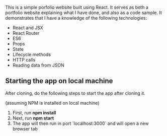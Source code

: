 This is a simple porfolio website built using React. It serves as both a portfolio website explaining what I have done, and also as a code sample. It demonstrates that I have a knowledge of the following technologies:

<ul>
  <li>React and JSX</li>
  <li>React Router</li>
  <li>ES6</li>
  <li>Props</li>
  <li>State</li>
  <li>Lifecycle methods</li>
  <li>HTTP calls</li>
  <li>Reading data from JSON</li>
</ul>

<h2>Starting the app on local machine</h2>
After cloning, do the following steps to start the app after cloning it.

(assuming NPM is installed on local machine)
<ol>
  <li>First, run <strong>npm install</strong></li>
  <li>Next, run <strong>npm start</strong></li>
  <li>The app will then run in port `localhost:3000` and will open a new browser tab</li>
</ol>